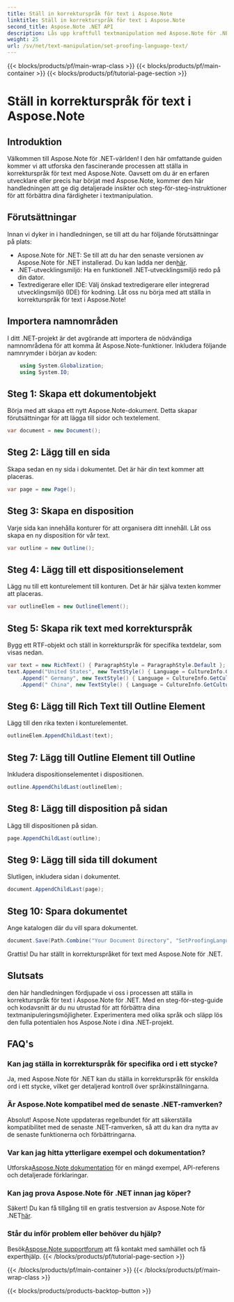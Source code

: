 ```yaml
---
title: Ställ in korrekturspråk för text i Aspose.Note
linktitle: Ställ in korrekturspråk för text i Aspose.Note
second_title: Aspose.Note .NET API
description: Lås upp kraftfull textmanipulation med Aspose.Note för .NET. Ställ in korrekturspråk utan ansträngning med steg-för-steg-vägledning. Förbättra dina .NET-projekt nu!
weight: 25
url: /sv/net/text-manipulation/set-proofing-language-text/
---
```


{{< blocks/products/pf/main-wrap-class >}}
{{< blocks/products/pf/main-container >}}
{{< blocks/products/pf/tutorial-page-section >}}

# Ställ in korrekturspråk för text i Aspose.Note

## Introduktion
Välkommen till Aspose.Note för .NET-världen! I den här omfattande guiden kommer vi att utforska den fascinerande processen att ställa in korrekturspråk för text med Aspose.Note. Oavsett om du är en erfaren utvecklare eller precis har börjat med Aspose.Note, kommer den här handledningen att ge dig detaljerade insikter och steg-för-steg-instruktioner för att förbättra dina färdigheter i textmanipulation.
## Förutsättningar
Innan vi dyker in i handledningen, se till att du har följande förutsättningar på plats:
- Aspose.Note för .NET: Se till att du har den senaste versionen av Aspose.Note för .NET installerad. Du kan ladda ner den[här](https://releases.aspose.com/note/net/).
- .NET-utvecklingsmiljö: Ha en funktionell .NET-utvecklingsmiljö redo på din dator.
- Textredigerare eller IDE: Välj önskad textredigerare eller integrerad utvecklingsmiljö (IDE) för kodning.
Låt oss nu börja med att ställa in korrekturspråk för text i Aspose.Note!
## Importera namnområden
I ditt .NET-projekt är det avgörande att importera de nödvändiga namnområdena för att komma åt Aspose.Note-funktioner. Inkludera följande namnrymder i början av koden:
```csharp
    using System.Globalization;
    using System.IO;
```
## Steg 1: Skapa ett dokumentobjekt
Börja med att skapa ett nytt Aspose.Note-dokument. Detta skapar förutsättningar för att lägga till sidor och textelement.
```csharp
var document = new Document();
```
## Steg 2: Lägg till en sida
Skapa sedan en ny sida i dokumentet. Det är här din text kommer att placeras.
```csharp
var page = new Page();
```
## Steg 3: Skapa en disposition
Varje sida kan innehålla konturer för att organisera ditt innehåll. Låt oss skapa en ny disposition för vår text.
```csharp
var outline = new Outline();
```
## Steg 4: Lägg till ett dispositionselement
Lägg nu till ett konturelement till konturen. Det är här själva texten kommer att placeras.
```csharp
var outlineElem = new OutlineElement();
```
## Steg 5: Skapa rik text med korrekturspråk
Bygg ett RTF-objekt och ställ in korrekturspråk för specifika textdelar, som visas nedan.
```csharp
var text = new RichText() { ParagraphStyle = ParagraphStyle.Default };
text.Append("United States", new TextStyle() { Language = CultureInfo.GetCultureInfo("en-US") })
    .Append(" Germany", new TextStyle() { Language = CultureInfo.GetCultureInfo("de-DE") })
    .Append(" China", new TextStyle() { Language = CultureInfo.GetCultureInfo("zh-CN") });
```
## Steg 6: Lägg till Rich Text till Outline Element
Lägg till den rika texten i konturelementet.
```csharp
outlineElem.AppendChildLast(text);
```
## Steg 7: Lägg till Outline Element till Outline
Inkludera dispositionselementet i dispositionen.
```csharp
outline.AppendChildLast(outlineElem);
```
## Steg 8: Lägg till disposition på sidan
Lägg till dispositionen på sidan.
```csharp
page.AppendChildLast(outline);
```
## Steg 9: Lägg till sida till dokument
Slutligen, inkludera sidan i dokumentet.
```csharp
document.AppendChildLast(page);
```
## Steg 10: Spara dokumentet
Ange katalogen där du vill spara dokumentet.
```csharp
document.Save(Path.Combine("Your Document Directory", "SetProofingLanguageForText.one"));
```
Grattis! Du har ställt in korrekturspråket för text med Aspose.Note för .NET.
## Slutsats
den här handledningen fördjupade vi oss i processen att ställa in korrekturspråk för text i Aspose.Note för .NET. Med en steg-för-steg-guide och kodavsnitt är du nu utrustad för att förbättra dina textmanipuleringsmöjligheter. Experimentera med olika språk och släpp lös den fulla potentialen hos Aspose.Note i dina .NET-projekt.

## FAQ's
### Kan jag ställa in korrekturspråk för specifika ord i ett stycke?
Ja, med Aspose.Note för .NET kan du ställa in korrekturspråk för enskilda ord i ett stycke, vilket ger detaljerad kontroll över språkinställningarna.
### Är Aspose.Note kompatibel med de senaste .NET-ramverken?
Absolut! Aspose.Note uppdateras regelbundet för att säkerställa kompatibilitet med de senaste .NET-ramverken, så att du kan dra nytta av de senaste funktionerna och förbättringarna.
### Var kan jag hitta ytterligare exempel och dokumentation?
 Utforska[Aspose.Note dokumentation](https://reference.aspose.com/note/net/) för en mängd exempel, API-referens och detaljerade förklaringar.
### Kan jag prova Aspose.Note för .NET innan jag köper?
 Säkert! Du kan få tillgång till en gratis testversion av Aspose.Note för .NET[här](https://releases.aspose.com/).
### Står du inför problem eller behöver du hjälp?
 Besök[Aspose.Note supportforum](https://forum.aspose.com/c/note/28) att få kontakt med samhället och få experthjälp.
{{< /blocks/products/pf/tutorial-page-section >}}

{{< /blocks/products/pf/main-container >}}
{{< /blocks/products/pf/main-wrap-class >}}

{{< blocks/products/products-backtop-button >}}
